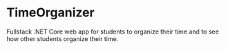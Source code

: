 # TimeOrganizer
Fullstack .NET Core web app for students to organize their time and to see how other students organize their time.
